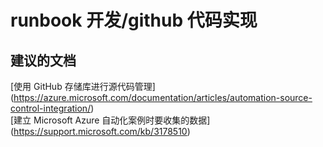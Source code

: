 
<properties
    pageTitle="runbook development/github code implementation"
    description="32501549RunbookDevelopmentgith"
    service="microsoft.automation"
    resource="automationaccounts"
    authors="adoyle"
    displayorder=""
    selfHelpType="generic"
    supportTopicIds="32501549"
    resourceTags=""
    productPesIds="15607"
    cloudEnvironments="public"
/>


# runbook 开发/github 代码实现


## **建议的文档**
[使用 GitHub 存储库进行源代码管理] (https://azure.microsoft.com/documentation/articles/automation-source-control-integration/) <br>
[建立 Microsoft Azure 自动化案例时要收集的数据] (https://support.microsoft.com/kb/3178510)


<!--HONumber=Aug16_HO3-->


